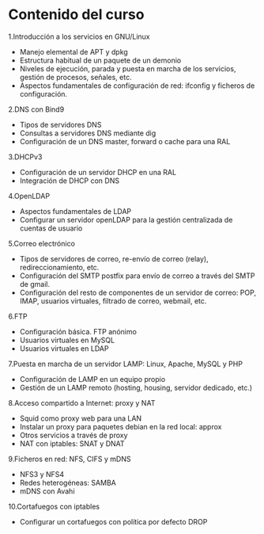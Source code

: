 # Contenido del curso

1.Introducción a los servicios en GNU/Linux

* Manejo elemental de APT y dpkg
* Estructura habitual de un paquete de un demonio
* Niveles de ejecución, parada y puesta en marcha de los servicios, gestión de procesos, señales, etc.
* Aspectos fundamentales de configuración de red: ifconfig y ficheros de configuración.

2.DNS con Bind9

* Tipos de servidores DNS
* Consultas a servidores DNS mediante dig
* Configuración de un DNS master, forward o cache para una RAL

3.DHCPv3

* Configuración de un servidor DHCP en una RAL
* Integración de DHCP con DNS

4.OpenLDAP

* Aspectos fundamentales de LDAP
* Configurar un servidor openLDAP para la gestión centralizada de cuentas de usuario

5.Correo electrónico

* Tipos de servidores de correo, re-envío de correo (relay), redireccionamiento, etc.
* Configuración del SMTP postfix para envío de correo a través del SMTP de gmail.
* Configuración del resto de componentes de un servidor de correo: POP, IMAP, usuarios virtuales, filtrado de correo, webmail, etc.

6.FTP

* Configuración básica. FTP anónimo
* Usuarios virtuales en MySQL
* Usuarios virtuales en LDAP

7.Puesta en marcha de un servidor LAMP: Linux, Apache, MySQL y PHP

* Configuración de LAMP en un equipo propio
* Gestión de un LAMP remoto (hosting, housing, servidor dedicado, etc.)

8.Acceso compartido a Internet: proxy y NAT

* Squid como proxy web para una LAN
* Instalar un proxy para paquetes debian en la red local: approx
* Otros servicios a través de proxy
* NAT con iptables: SNAT y DNAT


9.Ficheros en red: NFS, CIFS y mDNS

* NFS3 y NFS4
* Redes heterogéneas: SAMBA
* mDNS con Avahi

10.Cortafuegos con iptables

* Configurar un cortafuegos con política por defecto DROP
